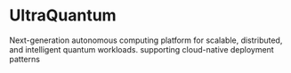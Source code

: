 # UltraQuantum
Next-generation autonomous computing platform for scalable, distributed, and intelligent quantum workloads. supporting cloud-native deployment patterns
